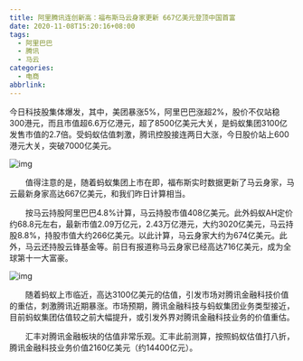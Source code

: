 ```yaml
---
title: 阿里腾讯连创新高：福布斯马云身家更新 667亿美元登顶中国首富
date: 2020-11-08T15:20:16+08:00
tags:
  - 阿里巴巴
  - 腾讯
  - 马云
categories:
  - 电商
abbrlink:
---
```


今日科技股集体爆发，其中，美团暴涨5%，阿里巴巴涨超2%，股价不仅站稳300港元，而且市值超6.6万亿港元，超了8500亿美元大关，是蚂蚁集团3100亿发售市值的2.7倍。受蚂蚁估值刺激，腾讯控股接连两日大涨，今日股价站上600港元大关，突破7000亿美元。

![img](https://cdn.jsdelivr.net/gh/yakeing/Documentation@main/Hexo/images/c324-kcaeqzx7413953.png)

　　值得注意的是，随着蚂蚁集团上市在即，福布斯实时数据更新了马云身家，马云最新身家高达667亿美元，和我们昨日计算相当。

　　按马云持股阿里巴巴4.8%计算，马云持股市值408亿美元。此外蚂蚁AH定价约68.8元左右，最新市值2.09万亿元，2.43万亿港元，大约3020亿美元，马云持股8.8%，持股市值大约266亿美元。以此计算，马云身家大约为674亿美元。此外，马云还持股云锋基金等。前日有报道称马云身家已经高达716亿美元，成为全球第十一大富豪。

![img](https://cdn.jsdelivr.net/gh/yakeing/Documentation@main/Hexo/images/c7b9-kcaeqzx2862750.png)

　　随着蚂蚁上市临近，高达3100亿美元的估值，引发市场对腾讯金融科技价值的重估，刺激腾讯近期暴涨。市场预期，腾讯金融科技与蚂蚁集团业务类型接近，目前蚂蚁集团估值较之前大幅提升，或引发外界对腾讯金融科技业务的价值重估。

　　汇丰对腾讯金融板块的估值非常乐观。汇丰此前测算，按照蚂蚁估值打八折，腾讯金融科技业务价值2160亿美元（约14400亿元）。